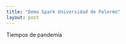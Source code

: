 ```yaml
---
title: "Demo Spark Universidad de Palermo"
layout: post
---
```


Tiempos de pandemia

<script src="https://gist.github.com/92279d31cce3f465288b06703ef86fe8.js?file=
etl-spark-netflix.ipynb"></script>